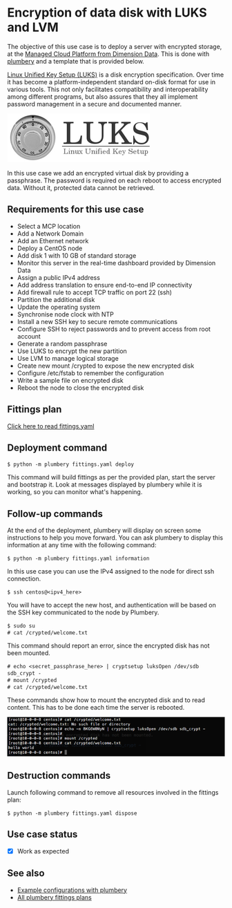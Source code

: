 # Encryption of data disk with LUKS and LVM

The objective of this use case is to deploy a server with encrypted storage, at the [Managed Cloud Platform from Dimension Data](http://cloud.dimensiondata.com/eu/en/).
This is done with [plumbery](https://developer.dimensiondata.com/display/PLUM/Plumbery) and a template that is provided below.

[Linux Unified Key Setup (LUKS)](https://gitlab.com/cryptsetup/cryptsetup/blob/master/README.md) is a disk encryption specification. Over time it has become a platform-independent standard on-disk format for use in various tools. This not only facilitates compatibility and interoperability among different programs, but also assures that they all implement password management in a secure and documented manner.

![LUKS](luks.png)

In this use case we add an encrypted virtual disk by providing a passphrase.
The password is required on each reboot to access encrypted data. Without it,
protected data cannot be retrieved.

## Requirements for this use case

* Select a MCP location
* Add a Network Domain
* Add an Ethernet network
* Deploy a CentOS node
* Add disk 1 with 10 GB of standard storage
* Monitor this server in the real-time dashboard provided by Dimension Data
* Assign a public IPv4 address
* Add address translation to ensure end-to-end IP connectivity
* Add firewall rule to accept TCP traffic on port 22 (ssh)
* Partition the additional disk
* Update the operating system
* Synchronise node clock with NTP
* Install a new SSH key to secure remote communications
* Configure SSH to reject passwords and to prevent access from root account
* Generate a random passphrase
* Use LUKS to encrypt the new partition
* Use LVM to manage logical storage
* Create new mount /crypted to expose the new encrypted disk
* Configure /etc/fstab to remember the configuration
* Write a sample file on encrypted disk
* Reboot the node to close the encrypted disk

## Fittings plan

[Click here to read fittings.yaml](fittings.yaml)

## Deployment command

    $ python -m plumbery fittings.yaml deploy

This command will build fittings as per the provided plan, start the server
and bootstrap it. Look at messages displayed by plumbery while it is
working, so you can monitor what's happening.

## Follow-up commands

At the end of the deployment, plumbery will display on screen some instructions
to help you move forward. You can ask plumbery to display this information
at any time with the following command:

    $ python -m plumbery fittings.yaml information

In this use case you can use the IPv4 assigned to the node for direct ssh
connection.

    $ ssh centos@<ipv4_here>

You will have to accept the new host, and authentication will be based on
the SSH key communicated to the node by Plumbery.

    $ sudo su
    # cat /crypted/welcome.txt

This command should report an error, since the encrypted disk has not been mounted.

    # echo <secret_passphrase_here> | cryptsetup luksOpen /dev/sdb sdb_crypt -
    # mount /crypted
    # cat /crypted/welcome.txt

These commands show how to mount the encrypted disk and to read content. This
has to be done each time the server is rebooted.

![screenshot](screenshot.png)

## Destruction commands

Launch following command to remove all resources involved in the fittings plan:

    $ python -m plumbery fittings.yaml dispose

## Use case status

- [X] Work as expected

## See also

- [Example configurations with plumbery](../)
- [All plumbery fittings plans](../../)

